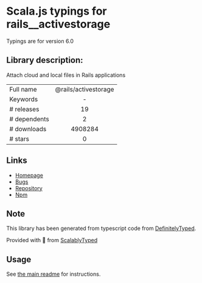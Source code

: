 
# Scala.js typings for rails__activestorage

Typings are for version 6.0

## Library description:
Attach cloud and local files in Rails applications

|                    |                 |
| ------------------ | :-------------: |
| Full name          | @rails/activestorage |
| Keywords           | - |
| # releases         | 19 |
| # dependents       | 2 |
| # downloads        | 4908284 |
| # stars            | 0 |

## Links
- [Homepage](http://rubyonrails.org/)
- [Bugs](https://github.com/rails/rails/issues)
- [Repository](https://github.com/rails/rails)
- [Npm](https://www.npmjs.com/package/%40rails%2Factivestorage)
    


## Note
This library has been generated from typescript code from [DefinitelyTyped](https://definitelytyped.org).

Provided with :purple_heart: from [ScalablyTyped](https://github.com/oyvindberg/ScalablyTyped)

## Usage
See [the main readme](../../readme.md) for instructions.


